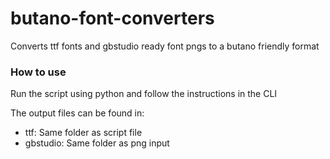 # butano-font-converters
Converts ttf fonts and gbstudio ready font pngs to a butano friendly format

### How to use
Run the script using python and follow the instructions in the CLI

The output files can be found in:
- ttf: Same folder as script file
- gbstudio: Same folder as png input
